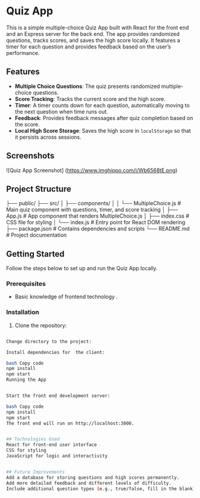 # Quiz App

This is a simple multiple-choice Quiz App built with React for the front end and an Express server for the back end. The app provides randomized questions, tracks scores, and saves the high score locally. It features a timer for each question and provides feedback based on the user’s performance.

## Features

- **Multiple Choice Questions**: The quiz presents randomized multiple-choice questions.
- **Score Tracking**: Tracks the current score and the high score.
- **Timer**: A timer counts down for each question, automatically moving to the next question when time runs out.
- **Feedback**: Provides feedback messages after quiz completion based on the score.
- **Local High Score Storage**: Saves the high score in `localStorage` so that it persists across sessions.


## Screenshots

![Quiz App Screenshot] (https://www.imghippo.com/i/Wb6568tE.png)




## Project Structure

├── public/
├── src/
│   ├── components/
│   │   └── MultipleChoice.js         # Main quiz component with questions, timer, and score tracking
│   ├── App.js                        # App component that renders MultipleChoice.js
│   ├── index.css                     # CSS file for styling
│   └── index.js                      # Entry point for React DOM rendering
├── package.json                      # Contains dependencies and scripts
└── README.md                         # Project documentation

## Getting Started

Follow the steps below to set up and run the Quiz App locally.

### Prerequisites


- Basic knowledge of frontend technology .

### Installation

1. Clone the repository:
  ````bash git clone https://github.com/Thirupathi-hup/quiz-App.git

Change directory to the project:

Install dependencies for  the client:

bash Copy code
npm install
npm start
Running the App


Start the front end development server:

bash Copy code
npm install
npm start
The front end will run on http://localhost:3000.


## Technologies Used
React for front-end user interface
CSS for styling
JavaScript for logic and interactivity


## Future Improvements
Add a database for storing questions and high scores permanently.
Add more detailed feedback and different levels of difficulty.
Include additional question types (e.g., true/false, fill in the blank).
